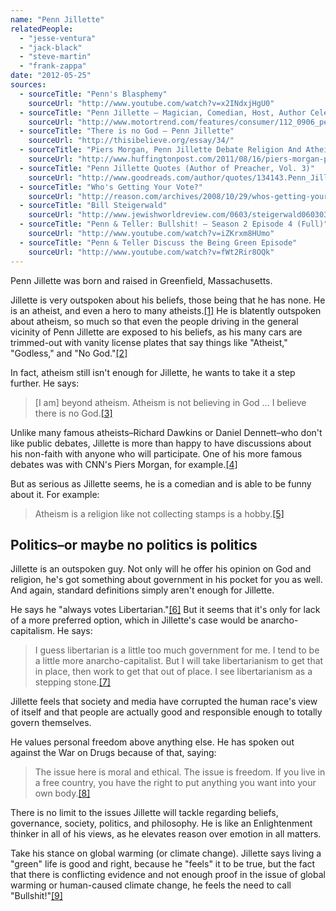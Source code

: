 ```yaml
---
name: "Penn Jillette"
relatedPeople:
  - "jesse-ventura"
  - "jack-black"
  - "steve-martin"
  - "frank-zappa"
date: "2012-05-25"
sources:
  - sourceTitle: "Penn's Blasphemy"
    sourceUrl: "http://www.youtube.com/watch?v=x2INdxjHgU0"
  - sourceTitle: "Penn Jillette – Magician, Comedian, Host, Author Celebrity Drive"
    sourceUrl: "http://www.motortrend.com/features/consumer/112_0906_penn_jillette_celebrity_drive/"
  - sourceTitle: "There is no God – Penn Jillette"
    sourceUrl: "http://thisibelieve.org/essay/34/"
  - sourceTitle: "Piers Morgan, Penn Jillette Debate Religion And Atheism"
    sourceUrl: "http://www.huffingtonpost.com/2011/08/16/piers-morgan-penn-jillette-atheism_n_928761.html"
  - sourceTitle: "Penn Jillette Quotes (Author of Preacher, Vol. 3)"
    sourceUrl: "http://www.goodreads.com/author/quotes/134143.Penn_Jillette"
  - sourceTitle: "Who's Getting Your Vote?"
    sourceUrl: "http://reason.com/archives/2008/10/29/whos-getting-your-vote/singlepage"
  - sourceTitle: "Bill Steigerwald"
    sourceUrl: "http://www.jewishworldreview.com/0603/steigerwald060303.asp"
  - sourceTitle: "Penn & Teller: Bullshit! – Season 2 Episode 4 (Full)"
    sourceUrl: "http://www.youtube.com/watch?v=iZKrxm8HUmo"
  - sourceTitle: "Penn & Teller Discuss the Being Green Episode"
    sourceUrl: "http://www.youtube.com/watch?v=fWt2Rir8OQk"
---
```


Penn Jillette was born and raised in Greenfield, Massachusetts.

Jillette is very outspoken about his beliefs, those being that he has none. He is an atheist, and even a hero to many atheists.<a class="source-citation" href="#http://www.youtube.com/watch?v=x2INdxjHgU0" title="Penn&apos;s Blasphemy">[1]</a> He is blatently outspoken about atheism, so much so that even the people driving in the general vicinity of Penn Jillette are exposed to his beliefs, as his many cars are trimmed-out with vanity license plates that say things like "Atheist," "Godless," and "No God."<a class="source-citation" href="#http://www.motortrend.com/features/consumer/112_0906_penn_jillette_celebrity_drive/" title="Penn Jillette – Magician, Comedian, Host, Author Celebrity Drive">[2]</a>

In fact, atheism still isn't enough for Jillette, he wants to take it a step further. He says:

>[I am] beyond atheism. Atheism is not believing in God … I believe there is no God.<a class="source-citation" href="#http://thisibelieve.org/essay/34/" title="There is no God – Penn Jillette">[3]</a>

Unlike many famous atheists–Richard Dawkins or Daniel Dennett–who don't like public debates, Jillette is more than happy to have discussions about his non-faith with anyone who will participate. One of his more famous debates was with CNN's Piers Morgan, for example.<a class="source-citation" href="#http://www.huffingtonpost.com/2011/08/16/piers-morgan-penn-jillette-atheism_n_928761.html" title="Piers Morgan, Penn Jillette Debate Religion And Atheism">[4]</a>

But as serious as Jillette seems, he is a comedian and is able to be funny about it. For example:

>Atheism is a religion like not collecting stamps is a hobby.<a class="source-citation" href="#http://www.goodreads.com/author/quotes/134143.Penn_Jillette" title="Penn Jillette Quotes (Author of Preacher, Vol. 3)">[5]</a>

## Politics–or maybe no politics is politics

Jillette is an outspoken guy. Not only will he offer his opinion on God and religion, he's got something about government in his pocket for you as well. And again, standard definitions simply aren't enough for Jillette.

He says he "always votes Libertarian."<a class="source-citation" href="#http://reason.com/archives/2008/10/29/whos-getting-your-vote/singlepage" title="Who&apos;s Getting Your Vote?">[6]</a> But it seems that it's only for lack of a more preferred option, which in Jillette's case would be anarcho-capitalism. He says:

>I guess libertarian is a little too much government for me. I tend to be a little more anarcho-capitalist. But I will take libertarianism to get that in place, then work to get that out of place. I see libertarianism as a stepping stone.<a class="source-citation" href="#http://www.jewishworldreview.com/0603/steigerwald060303.asp" title="Bill Steigerwald">[7]</a>

Jillette feels that society and media have corrupted the human race's view of itself and that people are actually good and responsible enough to totally govern themselves.

He values personal freedom above anything else. He has spoken out against the War on Drugs because of that, saying:

>The issue here is moral and ethical. The issue is freedom. If you live in a free country, you have the right to put anything you want into your own body.<a class="source-citation" href="#http://www.youtube.com/watch?v=iZKrxm8HUmo" title="Penn &amp; Teller: Bullshit! – Season 2 Episode 4 (Full)">[8]</a>

There is no limit to the issues Jillette will tackle regarding beliefs, governance, society, politics, and philosophy. He is like an Enlightenment thinker in all of his views, as he elevates reason over emotion in all matters.

Take his stance on global warming (or climate change). Jillette says living a "green" life is good and right, because he "feels" it to be true, but the fact that there is conflicting evidence and not enough proof in the issue of global warming or human-caused climate change, he feels the need to call "Bullshit!"<a class="source-citation" href="#http://www.youtube.com/watch?v=fWt2Rir8OQk" title="Penn &amp; Teller Discuss the Being Green Episode">[9]</a>